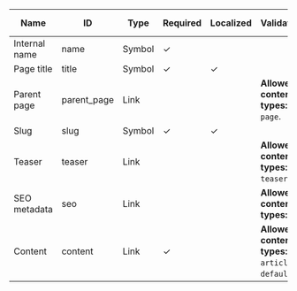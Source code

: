 | Name          | ID          | Type   | Required | Localized | Validations                                           | Help text |
| ------------- | ----------- | ------ | -------- | --------- | ----------------------------------------------------- | --------- |
| Internal name | name        | Symbol | ✓        |           |                                                       |           |
| Page title    | title       | Symbol | ✓        | ✓         |                                                       |           |
| Parent page   | parent_page | Link   |          |           | **Allowed content types:** `page`.                    |           |
| Slug          | slug        | Symbol | ✓        | ✓         |                                                       |           |
| Teaser        | teaser      | Link   |          |           | **Allowed content types:** `c-teaser`.                |           |
| SEO metadata  | seo         | Link   |          |           | **Allowed content types:** `seo`.                     |           |
| Content       | content     | Link   | ✓        |           | **Allowed content types:** `t-article`, `t-default`.  |           |